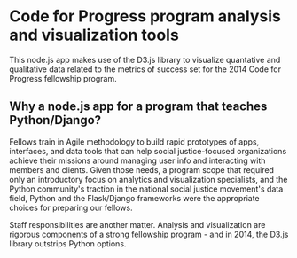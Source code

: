 Code for Progress program analysis and visualization tools
==========================================================

This node.js app makes use of the D3.js library to visualize quantative and qualitative data related to the metrics of success set for the 2014 Code for Progress fellowship program.


Why a node.js app for a program that teaches Python/Django?
-----------------------------------------------------------
Fellows train in Agile methodology to build rapid prototypes of apps, interfaces, and data tools that can help social justice-focused organizations achieve their missions around managing user info and interacting with members and clients. Given those needs, a program scope that required only an introductory focus on analytics and visualization specialists, and the Python community's traction in the national social justice movement's data field, Python and the Flask/Django frameworks were the appropriate choices for preparing our fellows.

Staff responsibilities are another matter. Analysis and visualization are rigorous components of a strong fellowship program - and in 2014, the D3.js library outstrips Python options.
